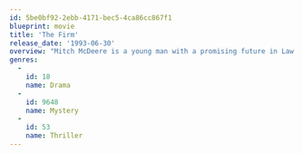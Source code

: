 ```yaml
---
id: 5be0bf92-2ebb-4171-bec5-4ca86cc867f1
blueprint: movie
title: 'The Firm'
release_date: '1993-06-30'
overview: "Mitch McDeere is a young man with a promising future in Law. About to sit his Bar exam, he is approached by 'The Firm' and made an offer he doesn't refuse. Seduced by the money and gifts showered on him, he is totally oblivious to the more sinister side of his company. Then, two Associates are murdered. The FBI contact him, asking him for information and suddenly his life is ruined. He has a choice - work with the FBI, or stay with the Firm. Either way he will lose his life as he knows it. Mitch figures the only way out is to follow his own plan..."
genres:
  -
    id: 18
    name: Drama
  -
    id: 9648
    name: Mystery
  -
    id: 53
    name: Thriller
---
```

